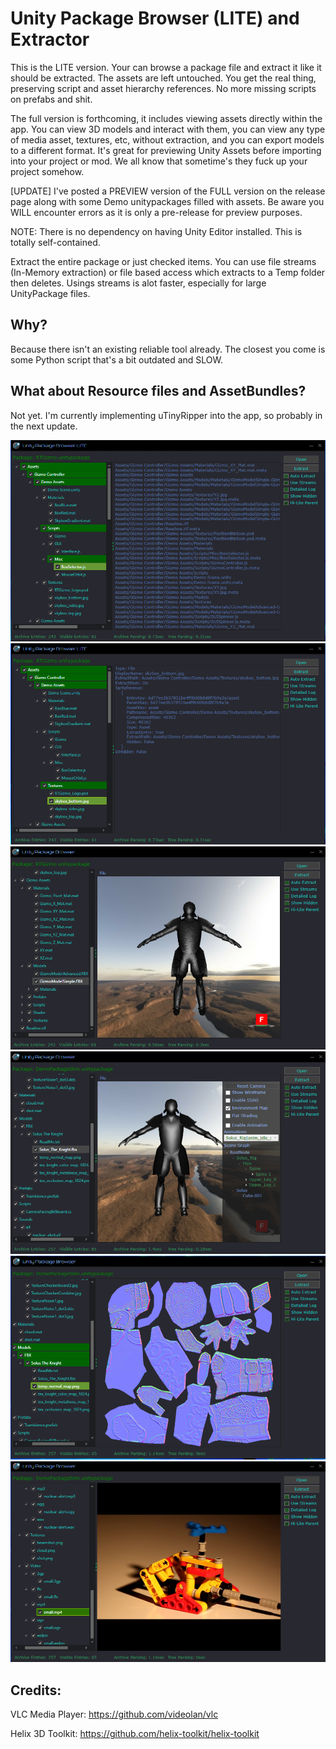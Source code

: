 # Unity Package Browser (LITE) and Extractor

This is the LITE version. Your can browse a package file and extract it like it should be extracted. The assets are left untouched. You get the real thing, preserving script and asset hierarchy references. No more missing scripts on prefabs and shit.

The full version is forthcoming, it includes viewing assets directly within the app. You can view 3D models and interact with them, you can view any type of media asset, textures, etc, without extraction, and you can export models to a different format. It's great for previewing Unity Assets before importing into your project or mod. We all know that sometime's they fuck up your project somehow.

[UPDATE] I've posted a PREVIEW version of the FULL version on the release page along with some Demo unitypackages filled with assets. Be aware you WILL encounter errors as it is only a pre-release for preview purposes.

NOTE: There is no dependency on having Unity Editor installed. This is totally self-contained.

Extract the entire package or just checked items. You can use file streams (In-Memory extraction) or file based access which extracts to a Temp folder then deletes. Usings streams is alot faster, especially for large UnityPackage files.

## Why?

Because there isn't an existing reliable tool already. The closest you come is some Python script that's a bit outdated and SLOW.

## What about Resource files and AssetBundles?

Not yet. I'm currently implementing uTinyRipper into the app, so probably in the next update.

![preview](https://github.com/wh0am15533/UnityPackageBrowser/blob/master/Screens/Screenshot.png)
![preview](https://github.com/wh0am15533/UnityPackageBrowser/blob/master/Screens/Screenshot2.png)
![preview](https://github.com/wh0am15533/UnityPackageBrowser/blob/master/Screens/Screenshot3.png)
![preview](https://github.com/wh0am15533/UnityPackageBrowser/blob/master/Screens/Screenshot6.png)
![preview](https://github.com/wh0am15533/UnityPackageBrowser/blob/master/Screens/Screenshot4.png)
![preview](https://github.com/wh0am15533/UnityPackageBrowser/blob/master/Screens/Screenshot5.png)

## Credits:
VLC Media Player: https://github.com/videolan/vlc

Helix 3D Toolkit: https://github.com/helix-toolkit/helix-toolkit
